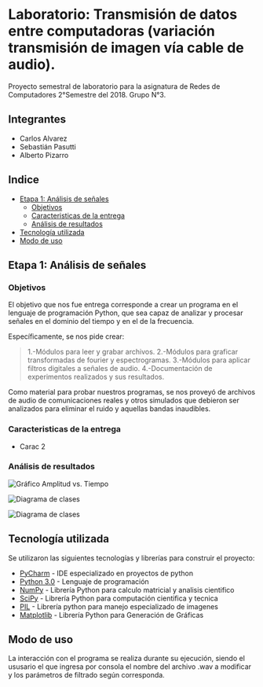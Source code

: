 # Laboratorio: Transmisión de datos entre computadoras (variación transmisión de imagen vía cable de audio).

Proyecto semestral de laboratorio para la asignatura de Redes de Computadores 2°Semestre del 2018. Grupo N°3.

## Integrantes
- Carlos Alvarez
- Sebastián Pasutti
- Alberto Pizarro

## Indice

- [Etapa 1: Análisis  de señales](#etapa-1-an%C3%A1lisis--de-se%C3%B1ales)
  - [Objetivos](#objetivos)
  - [Caracteristicas de la entrega](#caracteristicas-de-la-entrega)
  - [Análisis de resultados](#an%C3%A1lisis-de-resultados)
- [Tecnología utilizada](#tecnolog%C3%ADa-utilizada)
- [Modo de uso](#modo-de-uso) 

## Etapa 1: Análisis  de señales

### Objetivos
El objetivo que nos fue entrega corresponde a crear un programa en el lenguaje de programación Python, que sea capaz de analizar y procesar señales en el dominio del tiempo y en el de la frecuencia.

Específicamente, se nos pide crear:
>1.-Módulos para leer y grabar archivos.
>2.-Módulos para graficar transformadas de fourier y espectrogramas.
>3.-Módulos para aplicar filtros digitales a señales de audio.
>4.-Documentación de experimentos realizados y sus resultados.

Como material para probar nuestros programas, se nos proveyó de archivos de audio de comunicaciones reales y otros simulados que debieron ser analizados para eliminar el ruido y aquellas bandas inaudibles.

### Caracteristicas de la entrega 
  - Carac 2
  
### Análisis de resultados

![Gráfico Amplitud vs. Tiempo](/Images/Etapa1/Prueba_A_1.jpg.jpg)

![Diagrama de clases](/Images/Etapa1/Prueba_A_2.jpg.jpg)

![Diagrama de clases](/Images/Etapa1/Prueba_A_3.jpg.jpg)

## Tecnología utilizada
Se utilizaron las siguientes tecnologías y librerías para construir el proyecto:

* [PyCharm](https://www.jetbrains.com/pycharm/download/#section=linux) - IDE especializado en proyectos de python
* [Python 3.0](https://www.python.org/download/releases/3.0/)  - Lenguaje de programación
* [NumPy](http://www.numpy.org/)   - Librería Python para calculo matricial y analisis cientifico
* [SciPy](https://www.scipy.org/) - Librería Python para computación cientifica y tecnica
* [PIL](https://pypi.org/project/PIL/) - Librería python para manejo especializado de imagenes
* [Matplotlib](https://matplotlib.org/) - Librería Python para Generación de Gráficas

## Modo de uso
La interacción con el programa se realiza durante su ejecución, siendo el ususario el que ingresa por consola el nombre del archivo .wav a modificar y los parámetros de filtrado según corresponda.